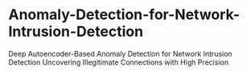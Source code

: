 # Anomaly-Detection-for-Network-Intrusion-Detection
Deep Autoencoder-Based Anomaly Detection for Network Intrusion Detection Uncovering Illegitimate Connections with High Precision


